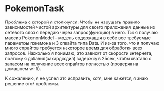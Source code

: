 # PokemonTask

Проблема с которой я столкнулся:
   Чтобы не нарушать правило зависимостей чистой архитектуры для своего приложения, данные из сетевого слоя я передаю через запрос(функцию) в него. 
 Так я получаю массив PokemonModel - модель содержащая в себе все требуемые параметры покемона и 3 спрайта типа Data.
   И из-за того, что я получаю много спрайтов требуется некоторое время для обработки всех запросов. 
   Насколько я понимаю, это зависит от скорости интернета, поэтому я добавил(захардкодил) задержку в 25сек, чтобы хватало c запасом на 
 получение всех спрайтов полностью (проверял на домашнем wi-fi).
 
К сожалению, я не успел это исправить, хотя, мне кажется, я знаю решение этой проблемы.
